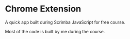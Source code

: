 # Chrome Extension

A quick app built during Scrimba JavaScript for free course.

Most of the code is built by me during the course. 